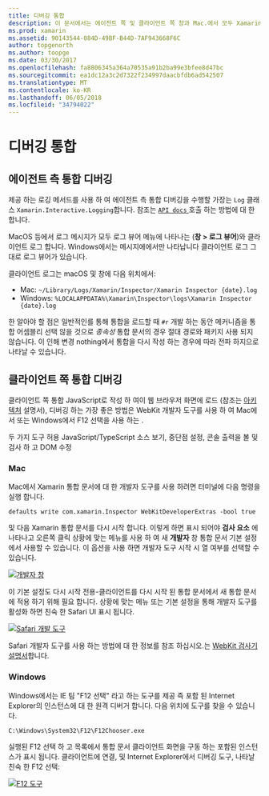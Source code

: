 ```yaml
---
title: 디버깅 통합
description: 이 문서에서는 에이전트 쪽 및 클라이언트 쪽 창과 Mac.에서 모두 Xamarin 통합 문서 통합, 디버깅 하는 방법을 설명합니다
ms.prod: xamarin
ms.assetid: 90143544-084D-49BF-B44D-7AF943668F6C
author: topgenorth
ms.author: toopge
ms.date: 03/30/2017
ms.openlocfilehash: fa8806345a364a70535a91b2ba99e3bfee8d47bc
ms.sourcegitcommit: ea1dc12a3c2d7322f234997daacbfdb6ad542507
ms.translationtype: MT
ms.contentlocale: ko-KR
ms.lasthandoff: 06/05/2018
ms.locfileid: "34794022"
---
```

# <a name="debugging-integrations"></a>디버깅 통합

## <a name="debugging-agent-side-integrations"></a>에이전트 측 통합 디버깅

제공 하는 로깅 메서드를 사용 하 여 에이전트 측 통합 디버깅을 수행할 가장는 `Log` 클래스 `Xamarin.Interactive.Logging`합니다. 참조는 [ `API docs` ](https://developer.xamarin.com/api/type/Xamarin.Interactive.Logging.Log/) 호출 하는 방법에 대 한 합니다.

MacOS 등에서 로그 메시지가 모두 로그 뷰어 메뉴에 나타나는 (**창 > 로그 뷰어**)와 클라이언트 로그 합니다. Windows에서는 메시지에에서만 나타납니다 클라이언트 로그 그대로 로그 뷰어가 있습니다.

클라이언트 로그는 macOS 및 창에 다음 위치에서:

- Mac: `~/Library/Logs/Xamarin/Inspector/Xamarin Inspector {date}.log`
- Windows: `%LOCALAPPDATA%\Xamarin\Inspector\logs\Xamarin Inspector {date}.log`

한 알아야 할 점은 일반적인를 통해 통합을 로드할 때 `#r` 개발 하는 동안 메커니즘을 통합 어셈블리 선택 않을 것으로 _종속성_ 통합 문서의 경우 절대 경로와 패키지 사용 되지 않습니다. 이 인해 변경 nothing에서 통합을 다시 작성 하는 경우에 따라 전파 하지으로 나타날 수 있습니다.

## <a name="debugging-client-side-integrations"></a>클라이언트 쪽 통합 디버깅

클라이언트 쪽 통합 JavaScript로 작성 하 여이 웹 브라우저 화면에 로드 (참조는 [아키텍처](~/tools/workbooks/sdk/architecture.md) 설명서), 디버깅 하는 가장 좋은 방법은 WebKit 개발자 도구를 사용 하 여 Mac에서 또는 Windows에서 F12 선택을 사용 하는 .

두 가지 도구 허용 JavaScript/TypeScript 소스 보기, 중단점 설정, 콘솔 출력을 볼 및 검사 하 고 DOM 수정

### <a name="mac"></a>Mac

Mac에서 Xamarin 통합 문서에 대 한 개발자 도구를 사용 하려면 터미널에 다음 명령을 실행 합니다.

```shell
defaults write com.xamarin.Inspector WebKitDeveloperExtras -bool true
```

및 다음 Xamarin 통합 문서를 다시 시작 합니다. 이렇게 하면 표시 되어야 **검사 요소** 에 나타나고 오른쪽 클릭 상황에 맞는 메뉴를 사용 하 여 새 **개발자** 창 통합 문서 기본 설정에서 사용할 수 있습니다. 이 옵션을 사용 하면 개발자 도구 시작 시 열 여부를 선택할 수 있습니다.

[![개발자 창](debugging-images/developer-pane-small.png)](debugging-images/developer-pane.png#lightbox)

이 기본 설정도 다시 시작 전용-클라이언트를 다시 시작 된 통합 문서에서 새 통합 문서에 적용 하기 위해 필요 합니다. 상황에 맞는 메뉴 또는 기본 설정을 통해 개발자 도구를 활성화 하면 친숙 한 Safari UI 표시 됩니다.

[![Safari 개발 도구](debugging-images/mac-dev-tools.png)](debugging-images/mac-dev-tools.png#lightbox)

Safari 개발자 도구를 사용 하는 방법에 대 한 정보를 참조 하십시오.는 [WebKit 검사기 설명서][webkit-docs]합니다.

### <a name="windows"></a>Windows

Windows에서는 IE 팀 "F12 선택" 라고 하는 도구를 제공 즉 포함 된 Internet Explorer의 인스턴스에 대 한 원격 디버거 합니다. 다음 위치에 도구를 찾을 수 있습니다.

```shell
C:\Windows\System32\F12\F12Chooser.exe
```

실행된 F12 선택 하 고 목록에서 통합 문서 클라이언트 화면을 구동 하는 포함된 인스턴스가 표시 됩니다. 클라이언트에 연결, 및 Internet Explorer에서 디버깅 도구, 나타날 친숙 한 F12 선택:

[![F12 도구](debugging-images/windows-dev-tools.png)](debugging-images/windows-dev-tools.png#lightbox)

[webkit-docs]: https://trac.webkit.org/wiki/WebInspector
